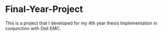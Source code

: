 # Final-Year-Project
This is a project that I developed for my 4th year thesis Implementation in conjunction with Dell EMC.
